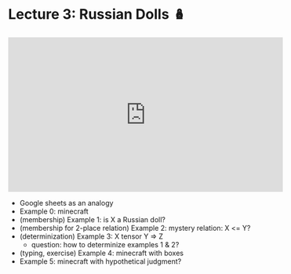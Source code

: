 # Lecture 3: Russian Dolls 🪆

<iframe width="560" height="315" src="https://www.youtube.com/embed/eVBzfB5vHzs?si=2V82Q71sOsoq_scC" title="YouTube video player" frameborder="0" allow="accelerometer; autoplay; clipboard-write; encrypted-media; gyroscope; picture-in-picture; web-share" referrerpolicy="strict-origin-when-cross-origin" allowfullscreen></iframe>

- Google sheets as an analogy
- Example 0: minecraft
- (membership) Example 1: is X a Russian doll?
- (membership for 2-place relation) Example 2: mystery relation: X <= Y?
- (determinization) Example 3: X tensor Y => Z
  - question: how to determinize examples 1 & 2?
- (typing, exercise) Example 4: minecraft with boxes
- Example 5: minecraft with hypothetical judgment?
